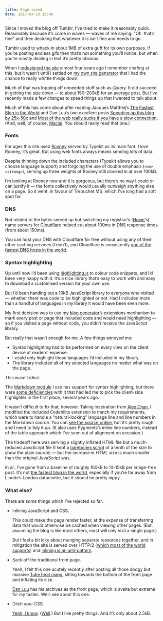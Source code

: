 ```yaml
---
title: Page speed
date: 2017-04-10 10:40
---
```


Since I moved the blog off Tumblr, I’ve tried to make it reasonably quick. Reasonably because it’s come in waves — waves of me saying: “Oh, that’s fine” and then deciding that whatever it is isn’t fine and needs to go.

Tumblr used to whack in about 1MB of extra guff for its own purposes. If you’re posting endless gifs then that’s not something you’ll notice, but when you’re mostly dealing in text it’s pretty obvious.

When I [redesigned the site][redesign] almost four years ago I remember chafing at this, but it wasn’t until I settled on [my own site generator][majestic] that I had the chance to really whittle things down.

[redesign]: /2013/07/five-different-kinds-of-grey/
[majestic]: https://github.com/robjwells/majestic/

Much of that was lopping off unneeded stuff such as jQuery. It did succeed in getting the size down — to about 150–200kB for an average post. But I’ve recently made a few changes to speed things up that I wanted to talk about.

Much of this has come about after reading Jacques Mattheij’s [The Fastest Blog in the World][jm] and Dan Luu’s two excellent posts [Speeding up this blog by 25x-50x][dl-1] and [Most of the web really sucks if you have a slow connection][dl-2]. (And, well, of course, [Maciej][]. You should really read that one.)

[jm]: https://jacquesmattheij.com/the-fastest-blog-in-the-world
[dl-1]: https://danluu.com/octopress-speedup/
[dl-2]: https://danluu.com/web-bloat/
[Maciej]: http://idlewords.com/talks/website_obesity.htm

### Fonts

For ages this site used [Rooney][] served by Typekit as its main font. I *love* Rooney, it’s great. But using web fonts always means sending lots of data.

[Rooney]: https://typekit.com/fonts/rooney

Despite thinning down the included characters (Typekit allows you to choose language support) and forgoing the use of double emphasis (`<em><strong>`), serving up three weights of Rooney still clocked in at over 100kB.

I’m looking at Rooney now and it is gorgeous, but there’s no way I could or can justify it — the fonts collectively would usually outweigh anything else on a page. So it went, in favour of Trebuchet MS, which I’ve long had a soft spot for.

### DNS

Not related to the bytes served up but switching my registrar’s ([Hover][]’s) name servers for [Cloudflare][] helped cut about 100ms in DNS response times (from about 150ms).

[Hover]: https://www.hover.com
[Cloudflare]: https://www.cloudflare.com

You can host your DNS with Cloudflare for free without using any of their other caching services (I don’t), and Cloudflare is consistently [one of the fastest DNS hosts in the world][dnsperf].

[dnsperf]: http://www.dnsperf.com

### Syntax highlighting

Up until now I’d been using [highlighting.js][hljs] to colour code snippets, and I’d been very happy with it. It’s a nice library that’s easy to work with and easy to download a customised version for your own use.

[hljs]: https://highlightjs.org

But I’d been handing out a 10kB JavaScript library to everyone who visited — whether there was code to be highlighted or not. Had I included more than a handful of languages in my library it would have been even more.

My first decision was to use my [blog generator][majestic]’s extensions mechanism to mark every post or page that included code and would need highlighting — so if you visited a page without code, you didn’t receive the JavaScript library.

But really that wasn’t enough for me. A few things annoyed me:

* Syntax highlighting had to be performed on every view on the client device at readers’ expense.
* I could only highlight those languages I’d included in my library.
* The library included all of my selected languages no matter what was on the page.

This wasn’t ideal.

The [Markdown module][pymd] I use has support for syntax highlighting, but there were [some deficiencies][drang] with it that had led me to pick the client-side highlighter in the first place, several years ago.

[pymd]: https://pythonhosted.org/Markdown/
[drang]: http://www.leancrew.com/all-this/2010/12/new-syntax-highlighting-for-markdown/

It wasn’t difficult to fix that, however. Taking inspiration from [Alex Chan][ac], I modified the included Codehilite extension to match my requirements, which were to handle a “natural-looking” language line and line numbers in the Markdown source. You can [see the source online][highlighter], but it’s pretty rough and I need to tidy it up. (It also uses Pygments’s inline line numbers, instead of the table approach which I’ve seen out of alignment on occasion.)

[ac]: https://alexwlchan.net/2017/03/extensions-in-python-markdown/
[highlighter]: https://github.com/robjwells/primaryunit/blob/master/extensions/rjw_highlight.py

The tradeoff here was serving a slightly inflated HTML file but a much-reduced JavaScript file (I kept a [barebones script][js] of a tenth of the size to show the plain source) — but the increase in HTML size is much smaller than the original JavaScript was.

[js]: https://github.com/robjwells/primaryunit/blob/master/frontend/js/robjwells.js

In all, I’ve gone from a baseline of roughly 160kB to 10-15kB per image-free post. It’s not [the fastest blog in the world][jm], especially if you’re far away from Linode’s London datacentre, but it should be pretty nippy.

### What else?

There are some things which I’ve rejected so far.

*   Inlining JavaScript and CSS.

    This could make the page render faster, at the expense of transferring data that would otherwise be cached when viewing other pages. (But, assuming the blog is like most others, most will only visit a single page.)

    But I feel a bit icky about munging separate resources together, and in mitigation the site is served over HTTP/2 ([which most of the world supports][caniuse]) and [inlining is an anti-pattern][antip].

*   Sack off the traditional front page.

    Yeah, I felt this one acutely recently after posting all those dodgy but massive [Tube heat maps][tube], sitting towards the bottom of the front page and inflating its size.

    [Dan Luu][dl] has his archives as the front page, which is svelte but extreme for my tastes. We’ll see about this one.

*   Ditch your CSS.

    [Yeah, I know][mfw]. ([Well][bmfw].) But I like pretty things. And it’s only about 2.5kB.

[caniuse]: http://caniuse.com/#feat=http2
[antip]: https://blog.cloudflare.com/http-2-for-web-developers/
[tube]: /2017/03/tube-crowding/
[dl]: https://danluu.com
[mfw]: http://motherfuckingwebsite.com
[bmfw]: http://bettermotherfuckingwebsite.com
